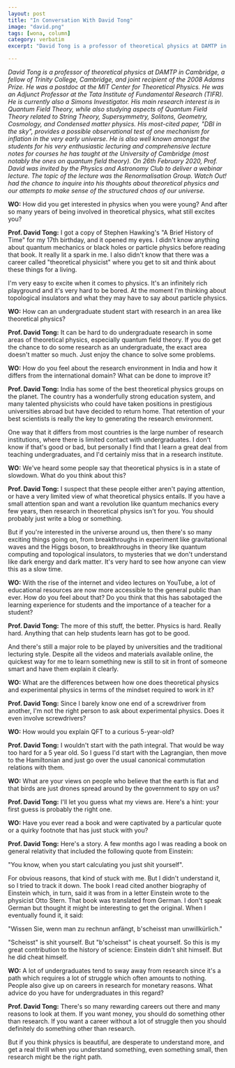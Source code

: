 ```yaml
---
layout: post
title: "In Conversation With David Tong"
image: "david.png"
tags: [wona, column]
category: verbatim
excerpt: "David Tong is a professor of theoretical physics at DAMTP in Cambridge, a fellow of Trinity College, Cambridge, and joint recipient of the 2008 Adams Prize. He was a postdoc at the MIT Center for Theoretical Physics."

---
```



*David Tong is a professor of theoretical physics at DAMTP in Cambridge, a fellow of Trinity College, Cambridge, and joint recipient of the 2008 Adams Prize. He was a postdoc at the MIT Center for Theoretical Physics. He was an Adjunct Professor at the Tata Institute of Fundamental Research (TIFR). He is currently also a Simons Investigator. His main research interest is in Quantum Field Theory, while also studying aspects of Quantum Field Theory related to String Theory, Supersymmetry, Solitons, Geometry, Cosmology, and Condensed matter physics. His most-cited paper, "DBI in the sky", provides a possible observational test of one mechanism for inflation in the very early universe. He is also well known amongst the students for his very enthusiastic lecturing and comprehensive lecture notes for courses he has taught at the University of Cambridge (most notably the ones on quantum field theory). On 26th February 2020, Prof. David was invited by the Physics and Astronomy Club to deliver a webinar lecture. The topic of the lecture was the Renormalisation Group. Watch Out! had the chance to inquire into his thoughts about theoretical physics and our attempts to make sense of the structured chaos of our universe.*



**WO:** How did you get interested in physics when you were young? And after so many years of being involved in theoretical physics, what still excites you?

**Prof. David Tong:** I got a copy of Stephen Hawking's "A Brief History of Time" for my 17th birthday, and it opened my eyes. I didn't know anything about quantum mechanics or black holes or particle physics before reading that book. It really lit a spark in me. I also didn't know that there was a career called "theoretical physicist" where you get to sit and think about these things for a living.

I'm very easy to excite when it comes to physics. It's an infinitely rich playground and it's very hard to be bored. At the moment I'm thinking about topological insulators and what they may have to say about particle physics.



**WO:** How can an undergraduate student start with research in an area like theoretical physics?

**Prof. David Tong:** It can be hard to do undergraduate research in some areas of theoretical physics, especially quantum field theory. If you do get the chance to do some research as an undergraduate, the exact area doesn't matter so much. Just enjoy the chance to solve some problems.



**WO:** How do you feel about the research environment in India and how it differs from the international domain? What can be done to improve it?

**Prof. David Tong:** India has some of the best theoretical physics groups on the planet. The country has a wonderfully strong education system, and many talented physicists who could have taken positions in prestigious universities abroad but have decided to return home. That retention of your best scientists is really the key to generating the research environment.

One way that it differs from most countries is the large number of research institutions, where there is limited contact with undergraduates. I don't know if that's good or bad, but personally I find that I learn a great deal from teaching undergraduates, and I'd certainly miss that in a research institute.



**WO:** We've heard some people say that theoretical physics is in a state of slowdown. What do you think about this?

**Prof. David Tong:** I suspect that these people either aren't paying attention, or have a very limited view of what theoretical physics entails. If you have a small attention span and want a revolution like quantum mechanics every few years, then research in theoretical physics isn't for you. You should probably just write a blog or something.

But if you're interested in the universe around us, then there's so many exciting things going on, from breakthroughs in experiment like gravitational waves and the Higgs boson, to breakthroughs in theory like quantum computing and topological insulators, to mysteries that we don't understand like dark energy and dark matter. It's very hard to see how anyone can view this as a slow time.



**WO:** With the rise of the internet and video lectures on YouTube, a lot of educational resources are now more accessible to the general public than ever. How do you feel about that? Do you think that this has sabotaged the learning experience for students and the importance of a teacher for a student?

**Prof. David Tong:** The more of this stuff, the better. Physics is hard. Really hard. Anything that can help students learn has got to be good.

And there's still a major role to be played by universities and the traditional lecturing style. Despite all the videos and materials available online, the quickest way for me to learn something new is still to sit in front of someone smart and have them explain it clearly.



**WO:** What are the differences between how one does theoretical physics and experimental physics in terms of the mindset required to work in it?

**Prof. David Tong:** Since I barely know one end of a screwdriver from another, I'm not the right person to ask about experimental physics. Does it even involve screwdrivers?



**WO:** How would you explain QFT to a curious 5-year-old?

**Prof. David Tong:** I wouldn't start with the path integral. That would be way too hard for a 5 year old. So I guess I'd start with the Lagrangian, then move to the Hamiltonian and just go over the usual canonical commutation relations with them.



**WO:** What are your views on people who believe that the earth is flat and that birds are just drones spread around by the government to spy on us?

**Prof. David Tong:** I'll let you guess what my views are. Here's a hint: your first guess is probably the right one.



**WO:** Have you ever read a book and were captivated by a particular quote or a quirky footnote that has just stuck with you?

**Prof. David Tong:** Here's a story. A few months ago I was reading a book on general relativity that included the following quote from Einstein:

"You know, when you start calculating you just shit yourself".

For obvious reasons, that kind of stuck with me. But I didn't understand it, so I tried to track it down. The book I read cited another biography of Einstein which, in turn, said it was from in a letter Einstein wrote to the physicist Otto Stern. That book was translated from German. I don't speak German but thought it might be interesting to get the original. When I eventually found it, it said:

"Wissen Sie, wenn man zu rechnun anfängt, b'scheisst man unwillkürlich."

"Scheisst" is shit yourself. But "b'scheisst" is cheat yourself. So this is my great contribution to the history of science: Einstein didn't shit himself. But he did cheat himself.



**WO:** A lot of undergraduates tend to sway away from research since it's a path which requires a lot of struggle which often amounts to nothing. People also give up on careers in research for monetary reasons. What advice do you have for undergraduates in this regard?

**Prof. David Tong:** There's so many rewarding careers out there and many reasons to look at them. If you want money, you should do something other than research. If you want a career without a lot of struggle then you should definitely do something other than research.

But if you think physics is beautiful, are desperate to understand more, and get a real thrill when you understand something, even something small, then research might be the right path.

